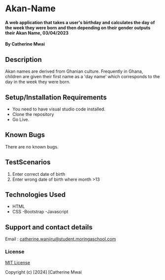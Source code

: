 # Akan-Name

#### A web application that takes a user's birthday and calculates the day of the week they were born and then depending on their gender outputs their Akan Name, 03/04/2023

#### By **Catherine Mwai**

## Description

Akan names are derived from Ghanian culture. Frequently in Ghana, children are given their first name as a 'day name' which corresponds to the day in the week they were born.

## Setup/Installation Requirements

- You need to have visual studio code installed.
- Clone the repository
- Go Live.

## Known Bugs

There are no known bugs.

## TestScenarios

1. Enter correct date of birth
2. Enter wrong date of birth where month >13

## Technologies Used

- HTML
- CSS
  -Bootstrap
  -Javascript

## Support and contact details

Email : catherine.wanjiru@student.moringaschool.com

### License

[MIT License](./LICENSE)

Copyright (c) [2024] [Catherine Mwai
